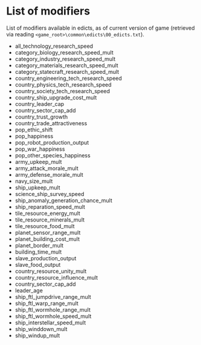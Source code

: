 List of modifiers
===

List of modifiers available in edicts, as of current version of game (retrieved via reading `<game_root>\common\edicts\00_edicts.txt`).

* all_technology_research_speed
* category_biology_research_speed_mult
* category_industry_research_speed_mult
* category_materials_research_speed_mult
* category_statecraft_research_speed_mult
* country_engineering_tech_research_speed
* country_physics_tech_research_speed
* country_society_tech_research_speed
* country_ship_upgrade_cost_mult
* country_leader_cap
* country_sector_cap_add
* country_trust_growth
* country_trade_attractiveness
* pop_ethic_shift
* pop_happiness
* pop_robot_production_output
* pop_war_happiness
* pop_other_species_happiness
* army_upkeep_mult
* army_attack_morale_mult
* army_defense_morale_mult
* navy_size_mult
* ship_upkeep_mult
* science_ship_survey_speed
* ship_anomaly_generation_chance_mult
* ship_reparation_speed_mult
* tile_resource_energy_mult
* tile_resource_minerals_mult
* tile_resource_food_mult
* planet_sensor_range_mult
* planet_building_cost_mult
* planet_border_mult
* building_time_mult
* slave_production_output
* slave_food_output
* country_resource_unity_mult
* country_resource_influence_mult
* country_sector_cap_add
* leader_age
* ship_ftl_jumpdrive_range_mult
* ship_ftl_warp_range_mult
* ship_ftl_wormhole_range_mult
* ship_ftl_wormhole_speed_mult
* ship_interstellar_speed_mult
* ship_winddown_mult
* ship_windup_mult
